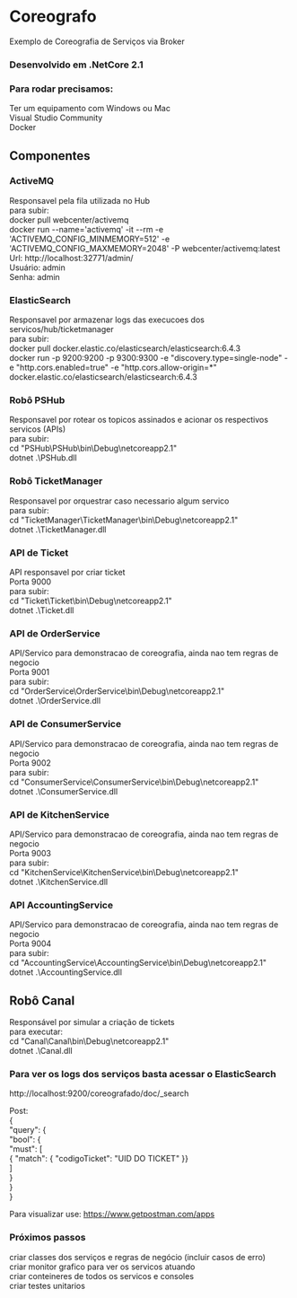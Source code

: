 # Coreografo
Exemplo de Coreografia de Serviços via Broker

### Desenvolvido em .NetCore 2.1

### Para rodar precisamos:
Ter um equipamento com Windows ou Mac<br/>
Visual Studio Community<br/>
Docker

## Componentes<br/>
### ActiveMQ<br/>
Responsavel pela fila utilizada no Hub<br/>
para subir:<br/>
docker pull webcenter/activemq<br/>
docker run --name='activemq' -it --rm -e 'ACTIVEMQ_CONFIG_MINMEMORY=512' -e 'ACTIVEMQ_CONFIG_MAXMEMORY=2048' -P webcenter/activemq:latest<br/>
Url: http://localhost:32771/admin/<br/>
Usuário: admin<br/>
Senha: admin

### ElasticSearch<br/>
Responsavel por armazenar logs das execucoes dos servicos/hub/ticketmanager<br/>
para subir:<br/>
docker pull docker.elastic.co/elasticsearch/elasticsearch:6.4.3<br/>
docker run -p 9200:9200 -p 9300:9300 -e "discovery.type=single-node" -e "http.cors.enabled=true" -e "http.cors.allow-origin=*" docker.elastic.co/elasticsearch/elasticsearch:6.4.3

### Robô PSHub<br/>
Responsavel por rotear os topicos assinados e acionar os respectivos servicos (APIs)<br/>
para subir:<br/>
cd "PSHub\PSHub\bin\Debug\netcoreapp2.1"<br/>
dotnet .\PSHub.dll

### Robô TicketManager<br/>
Responsavel por orquestrar caso necessario algum servico<br/>
para subir:<br/>
cd "TicketManager\TicketManager\bin\Debug\netcoreapp2.1"<br/>
dotnet .\TicketManager.dll

### API de Ticket<br/>
API responsavel por criar ticket<br/>
Porta 9000<br/>
para subir:<br/>
cd "Ticket\Ticket\bin\Debug\netcoreapp2.1"<br/>
dotnet .\Ticket.dll

### API de OrderService<br/>
API/Servico para demonstracao de coreografia, ainda nao tem regras de negocio<br/>
Porta 9001<br/>
para subir:<br/>
cd "OrderService\OrderService\bin\Debug\netcoreapp2.1"<br/>
dotnet .\OrderService.dll

### API de ConsumerService<br/>
API/Servico para demonstracao de coreografia, ainda nao tem regras de negocio<br/>
Porta 9002<br/>
para subir:<br/>
cd "ConsumerService\ConsumerService\bin\Debug\netcoreapp2.1"<br/>
dotnet .\ConsumerService.dll

### API de KitchenService<br/>
API/Servico para demonstracao de coreografia, ainda nao tem regras de negocio<br/>
Porta 9003<br/>
para subir:<br/>
cd "KitchenService\KitchenService\bin\Debug\netcoreapp2.1"<br/>
dotnet .\KitchenService.dll

### API AccountingService<br/>
API/Servico para demonstracao de coreografia, ainda nao tem regras de negocio<br/>
Porta 9004<br/>
para subir:<br/>
cd "AccountingService\AccountingService\bin\Debug\netcoreapp2.1"<br/>
dotnet .\AccountingService.dll

## Robô Canal
Responsável por simular a criação de tickets<br/>
para executar:<br/>
cd "Canal\Canal\bin\Debug\netcoreapp2.1"<br/>
dotnet .\Canal.dll

### Para ver os logs dos serviços basta acessar o ElasticSearch<br/>
   http://localhost:9200/coreografado/doc/_search<br/>

Post: <br/>
{<br/>
  "query": { <br/>
    "bool": { <br/>
      "must": [<br/>
        { "match": { "codigoTicket": "UID DO TICKET" }}  <br/>
      ]<br/>
    }<br/>
  }<br/>
}<br/>

Para visualizar use: https://www.getpostman.com/apps <br/>

### Próximos passos<br/>
   criar classes dos serviços e regras de negócio (incluir casos de erro)<br/>
   criar monitor grafico para ver os servicos atuando<br/>
   criar conteineres de todos os servicos e consoles   <br/>
   criar testes unitarios
